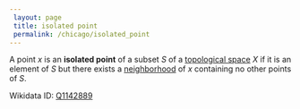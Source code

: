 ```yaml
---
 layout: page
 title: isolated point
 permalink: /chicago/isolated_point
---
```

A point $x$ is an **isolated point** of a subset $S$ of a [topological space](https://mathgloss.github.io/MathGloss/chicago/topological_space) $X$ if it is an element of $S$ but there exists a [neighborhood](https://mathgloss.github.io/MathGloss/chicago/neighborhood) of $x$ containing no other points of $S$. 

Wikidata ID: [Q1142889](https://www.wikidata.org/wiki/Q1142889)